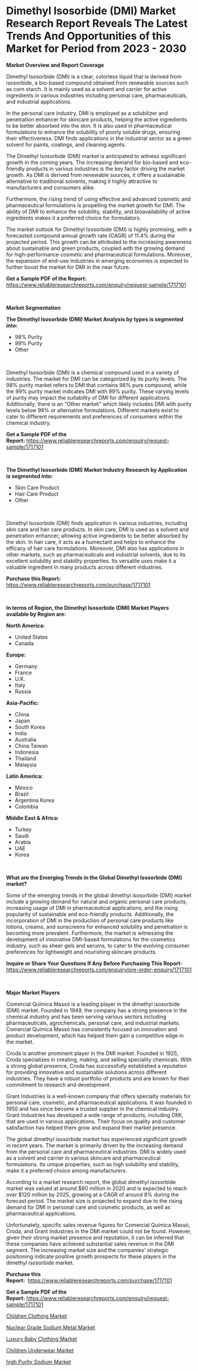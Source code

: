 <p><h1>Dimethyl Isosorbide (DMI) Market Research Report Reveals The Latest Trends And Opportunities of this Market for Period from 2023 - 2030</h1></p><p><strong>Market Overview and Report Coverage</strong></p>
<p><p>Dimethyl Isosorbide (DMI) is a clear, colorless liquid that is derived from isosorbide, a bio-based compound obtained from renewable sources such as corn starch. It is mainly used as a solvent and carrier for active ingredients in various industries including personal care, pharmaceuticals, and industrial applications.</p><p>In the personal care industry, DMI is employed as a solubilizer and penetration enhancer for skincare products, helping the active ingredients to be better absorbed into the skin. It is also used in pharmaceutical formulations to enhance the solubility of poorly soluble drugs, ensuring their effectiveness. DMI finds applications in the industrial sector as a green solvent for paints, coatings, and cleaning agents.</p><p>The Dimethyl Isosorbide (DMI) market is anticipated to witness significant growth in the coming years. The increasing demand for bio-based and eco-friendly products in various industries is the key factor driving the market growth. As DMI is derived from renewable sources, it offers a sustainable alternative to traditional solvents, making it highly attractive to manufacturers and consumers alike.</p><p>Furthermore, the rising trend of using effective and advanced cosmetic and pharmaceutical formulations is propelling the market growth for DMI. The ability of DMI to enhance the solubility, stability, and bioavailability of active ingredients makes it a preferred choice for formulators.</p><p>The market outlook for Dimethyl Isosorbide (DMI) is highly promising, with a forecasted compound annual growth rate (CAGR) of 11.4% during the projected period. This growth can be attributed to the increasing awareness about sustainable and green products, coupled with the growing demand for high-performance cosmetic and pharmaceutical formulations. Moreover, the expansion of end-use industries in emerging economies is expected to further boost the market for DMI in the near future.</p></p>
<p><strong>Get a Sample PDF of the Report:</strong> <a href="https://www.reliableresearchreports.com/enquiry/request-sample/1717101">https://www.reliableresearchreports.com/enquiry/request-sample/1717101</a></p>
<p>&nbsp;</p>
<p><strong>Market Segmentation</strong></p>
<p><strong>The Dimethyl Isosorbide (DMI) Market Analysis by types is segmented into:</strong></p>
<p><ul><li>98% Purity</li><li>99% Purity</li><li>Other</li></ul></p>
<p>&nbsp;</p>
<p><p>Dimethyl Isosorbide (DMI) is a chemical compound used in a variety of industries. The market for DMI can be categorized by its purity levels. The 98% purity market refers to DMI that contains 98% pure compound, while the 99% purity market indicates DMI with 99% purity. These varying levels of purity may impact the suitability of DMI for different applications. Additionally, there is an "Other market" which likely includes DMI with purity levels below 98% or alternative formulations. Different markets exist to cater to different requirements and preferences of consumers within the chemical industry.</p></p>
<p><strong>Get a Sample PDF of the Report:</strong>&nbsp;<a href="https://www.reliableresearchreports.com/enquiry/request-sample/1717101">https://www.reliableresearchreports.com/enquiry/request-sample/1717101</a></p>
<p>&nbsp;</p>
<p><strong>The Dimethyl Isosorbide (DMI) Market Industry Research by Application is segmented into:</strong></p>
<p><ul><li>Skin Care Product</li><li>Hair Care Product</li><li>Other</li></ul></p>
<p>&nbsp;</p>
<p><p>Dimethyl Isosorbide (DMI) finds application in various industries, including skin care and hair care products. In skin care, DMI is used as a solvent and penetration enhancer, allowing active ingredients to be better absorbed by the skin. In hair care, it acts as a humectant and helps to enhance the efficacy of hair care formulations. Moreover, DMI also has applications in other markets, such as pharmaceuticals and industrial solvents, due to its excellent solubility and stability properties. Its versatile uses make it a valuable ingredient in many products across different industries.</p></p>
<p><strong>Purchase this Report:</strong>&nbsp; <a href="https://www.reliableresearchreports.com/purchase/1717101">https://www.reliableresearchreports.com/purchase/1717101</a></p>
<p>&nbsp;</p>
<p><strong>In terms of Region, the Dimethyl Isosorbide (DMI) Market Players available by Region are:</strong></p>
<p>
    <p> <strong> North America: </strong>
        <ul>
            <li>United States</li>
            <li>Canada</li>
        </ul>
        </p> 
    <p> <strong> Europe: </strong>
        <ul>
            <li>Germany</li>
            <li>France</li>
            <li>U.K.</li>
            <li>Italy</li>
            <li>Russia</li>
        </ul>
        </p> 
    <p> <strong> Asia-Pacific: </strong>
        <ul>
            <li>China</li>
            <li>Japan</li>
            <li>South Korea</li>
            <li>India</li>
            <li>Australia</li>
            <li>China Taiwan</li>
            <li>Indonesia</li>
            <li>Thailand</li>
            <li>Malaysia</li>
        </ul>
        </p> 
    <p> <strong> Latin America: </strong>
        <ul>
            <li>Mexico</li>
            <li>Brazil</li>
            <li>Argentina Korea</li>
            <li>Colombia</li>
        </ul>
        </p> 
    <p> <strong> Middle East & Africa: </strong>
        <ul>
            <li>Turkey</li>
            <li>Saudi</li>
            <li>Arabia</li>
            <li>UAE</li>
            <li>Korea</li>
        </ul>
    </p>
    </p>
<p>&nbsp;</p>
<p><strong>What are the Emerging Trends in the Global Dimethyl Isosorbide (DMI) market?</strong></p>
<p><p>Some of the emerging trends in the global dimethyl isosorbide (DMI) market include a growing demand for natural and organic personal care products, increasing usage of DMI in pharmaceutical applications, and the rising popularity of sustainable and eco-friendly products. Additionally, the incorporation of DMI in the production of personal care products like lotions, creams, and sunscreens for enhanced solubility and penetration is becoming more prevalent. Furthermore, the market is witnessing the development of innovative DMI-based formulations for the cosmetics industry, such as sheer gels and serums, to cater to the evolving consumer preferences for lightweight and nourishing skincare products.</p></p>
<p><strong>Inquire or Share Your Questions If Any Before Purchasing This Report</strong>- <a href="https://www.reliableresearchreports.com/enquiry/pre-order-enquiry/1717101">https://www.reliableresearchreports.com/enquiry/pre-order-enquiry/1717101</a></p>
<p>&nbsp;</p>
<p><strong>Major Market Players</strong></p>
<p><p>Comercial Química Massó is a leading player in the dimethyl isosorbide (DMI) market. Founded in 1949, the company has a strong presence in the chemical industry and has been serving various sectors including pharmaceuticals, agrochemicals, personal care, and industrial markets. Comercial Química Massó has consistently focused on innovation and product development, which has helped them gain a competitive edge in the market.</p><p>Croda is another prominent player in the DMI market. Founded in 1925, Croda specializes in creating, making, and selling speciality chemicals. With a strong global presence, Croda has successfully established a reputation for providing innovative and sustainable solutions across different industries. They have a robust portfolio of products and are known for their commitment to research and development.</p><p>Grant Industries is a well-known company that offers specialty materials for personal care, cosmetic, and pharmaceutical applications. It was founded in 1950 and has since become a trusted supplier in the chemical industry. Grant Industries has developed a wide range of products, including DMI, that are used in various applications. Their focus on quality and customer satisfaction has helped them grow and expand their market presence.</p><p>The global dimethyl isosorbide market has experienced significant growth in recent years. The market is primarily driven by the increasing demand from the personal care and pharmaceutical industries. DMI is widely used as a solvent and carrier in various skincare and pharmaceutical formulations. Its unique properties, such as high solubility and stability, make it a preferred choice among manufacturers.</p><p>According to a market research report, the global dimethyl isosorbide market was valued at around $80 million in 2020 and is expected to reach over $120 million by 2025, growing at a CAGR of around 8% during the forecast period. The market size is projected to expand due to the rising demand for DMI in personal care and cosmetic products, as well as pharmaceutical applications.</p><p>Unfortunately, specific sales revenue figures for Comercial Química Massó, Croda, and Grant Industries in the DMI market could not be found. However, given their strong market presence and reputation, it can be inferred that these companies have achieved substantial sales revenue in the DMI segment. The increasing market size and the companies' strategic positioning indicate positive growth prospects for these players in the dimethyl isosorbide market.</p></p>
<p><strong>Purchase this Report:</strong>&nbsp;&nbsp;<a href="https://www.reliableresearchreports.com/purchase/1717101">https://www.reliableresearchreports.com/purchase/1717101</a></p>
<p></p>
<p><strong>Get a Sample PDF of the Report:</strong>&nbsp;<a href="https://www.reliableresearchreports.com/enquiry/request-sample/1717101">https://www.reliableresearchreports.com/enquiry/request-sample/1717101</a></p>
<p><p><a href="https://www.linkedin.com/pulse/children-clothing-market-challenges-opportunities-growth/">Children Clothing Market</a></p><p><a href="https://medium.com/@noelkunzei1/nuclear-grade-sodium-metal-market-furnishes-information-on-market-share-market-trends-and-market-fae7dfbf8996">Nuclear Grade Sodium Metal Market</a></p><p><a href="https://www.linkedin.com/pulse/luxury-baby-clothing-market-share-amp-new-trends-analysis/">Luxury Baby Clothing Market</a></p><p><a href="https://www.linkedin.com/pulse/children-underwear-market-research-report-unlocks-analysis/">Children Underwear Market</a></p><p><a href="https://medium.com/@lorenzmayer1995/high-purity-sodium-market-furnishes-information-on-market-share-market-trends-and-market-growth-8451d70bb24b">high Purity Sodium Market</a></p></p>